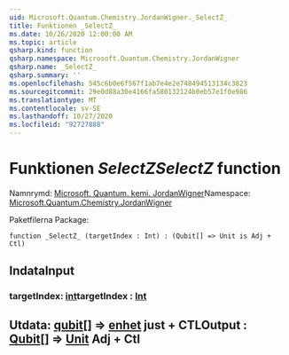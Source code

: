 ```yaml
---
uid: Microsoft.Quantum.Chemistry.JordanWigner._SelectZ_
title: Funktionen _SelectZ_
ms.date: 10/26/2020 12:00:00 AM
ms.topic: article
qsharp.kind: function
qsharp.namespace: Microsoft.Quantum.Chemistry.JordanWigner
qsharp.name: _SelectZ_
qsharp.summary: ''
ms.openlocfilehash: 545c6b0e6f567f1ab7e4e2e748494513134c3823
ms.sourcegitcommit: 29e0d88a30e4166fa580132124b0eb57e1f0e986
ms.translationtype: MT
ms.contentlocale: sv-SE
ms.lasthandoff: 10/27/2020
ms.locfileid: "92727888"
---
```

# <a name="_selectz_-function"></a><span data-ttu-id="f25e4-102">Funktionen _SelectZ_</span><span class="sxs-lookup"><span data-stu-id="f25e4-102">_SelectZ_ function</span></span>

<span data-ttu-id="f25e4-103">Namnrymd: [Microsoft. Quantum. kemi. JordanWigner](xref:Microsoft.Quantum.Chemistry.JordanWigner)</span><span class="sxs-lookup"><span data-stu-id="f25e4-103">Namespace: [Microsoft.Quantum.Chemistry.JordanWigner](xref:Microsoft.Quantum.Chemistry.JordanWigner)</span></span>

<span data-ttu-id="f25e4-104">Paketfilerna [](https://nuget.org/packages/)</span><span class="sxs-lookup"><span data-stu-id="f25e4-104">Package: [](https://nuget.org/packages/)</span></span>




```qsharp
function _SelectZ_ (targetIndex : Int) : (Qubit[] => Unit is Adj + Ctl)
```


## <a name="input"></a><span data-ttu-id="f25e4-105">Indata</span><span class="sxs-lookup"><span data-stu-id="f25e4-105">Input</span></span>

### <a name="targetindex--int"></a><span data-ttu-id="f25e4-106">targetIndex: [int](xref:microsoft.quantum.lang-ref.int)</span><span class="sxs-lookup"><span data-stu-id="f25e4-106">targetIndex : [Int](xref:microsoft.quantum.lang-ref.int)</span></span>





## <a name="output--qubit--unit-adj--ctl"></a><span data-ttu-id="f25e4-107">Utdata: [qubit](xref:microsoft.quantum.lang-ref.qubit)[] => [enhet](xref:microsoft.quantum.lang-ref.unit) just + CTL</span><span class="sxs-lookup"><span data-stu-id="f25e4-107">Output : [Qubit](xref:microsoft.quantum.lang-ref.qubit)[] => [Unit](xref:microsoft.quantum.lang-ref.unit) Adj + Ctl</span></span>

